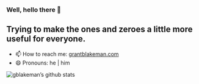### Well, hello there 👋
## Trying to make the ones and zeroes a little more useful for everyone.

<!--
- 🔭 I’m currently working on: [/now](https://grantblakeman.com/now)
- 🌱 I’m currently learning: [Three Things](https://grantblakeman.com/now/#three-things)
-->
- 📫 How to reach me: [grantblakeman.com](https://grantblakeman.com)
- 😄 Pronouns: he | him

![gblakeman’s github stats](https://github-readme-stats.vercel.app/api?username=gblakeman&count_private=true&show_icons=true&hide_title=true&hide_border=true&include_all_commits=true)

<!--
**gblakeman/gblakeman** is a ✨ _special_ ✨ repository because its `README.md` (this file) appears on your GitHub profile.

Here are some ideas to get you started:

- 🔭 I’m currently working on ...
- 🌱 I’m currently learning ...
- 👯 I’m looking to collaborate on ...
- 🤔 I’m looking for help with ...
- 💬 Ask me about ...
- 📫 How to reach me: ...
- 😄 Pronouns: ...
- ⚡ Fun fact: ...
-->
